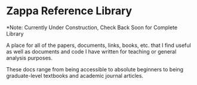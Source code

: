 # Zappa Reference Library
*Note: Currently Under Construction, Check Back Soon for Complete Library

A place for all of the papers, documents, links, books, etc. that I find useful as well as documents and code I have written for teaching or general analysis purposes.

These docs range from being accessible to absolute beginners to being graduate-level textbooks and academic journal articles.
